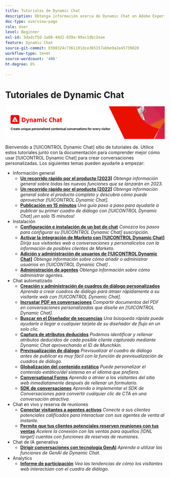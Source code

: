 ```yaml
---
title: Tutoriales de Dynamic Chat
description: Obtenga información acerca de Dynamic Chat en Adobe Experience League. Utilice estos tutoriales junto con la documentación para comprender mejor cómo utilizar Dynamic Chat con el fin de crear conversaciones personalizadas.
doc-type: overview-page
role: User
level: Beginner
exl-id: 3dadcf5d-1a06-44d2-839a-99ac1dbc2eae
feature: Dynamic Chat
source-git-commit: b598324c7361191dce365157abbe9a2e45739820
workflow-type: tm+mt
source-wordcount: '406'
ht-degree: 8%

---
```


# Tutoriales de Dynamic Chat

![](assets/dynamic-chat-header.png)

Bienvenido a [!UICONTROL Dynamic Chat]  sitio de tutoriales de. Utilice estos tutoriales junto con la documentación para comprender mejor cómo usar [!UICONTROL Dynamic Chat]  para crear conversaciones personalizadas. Los siguientes temas pueden ayudarle a empezar:

* Información general
   * **[Un recorrido rápido por el producto [2023]](product-tour.md)**
     *Obtenga información general sobre todas las nuevas funciones que se lanzarán en 2023.*
   * **[Un recorrido rápido por el producto [2022]](product-tour.md)**
     *Obtenga información general sobre el producto completo y descubra cómo puede aprovechar [!UICONTROL Dynamic Chat].*
   * **[Publicación en 15 minutos](go-live-in-15-minutes.md)**
     *Una guía paso a paso para ayudarle a publicar su primer cuadro de diálogo con [!UICONTROL Dynamic Chat]  ¡en solo 15 minutos!*
* Instalación
   * **[Configuración e instalación de un bot de chat](setup.md)**
     *Conozca los pasos para configurar su [!UICONTROL Dynamic Chat]  suscripción.*
   * **[Activar la integración de Marketo con [!UICONTROL Dynamic Chat]](marketo-integration.md)**
     *Dirija sus visitantes web a conversaciones y personalícelos con la información de posibles clientes de Marketo.*
   * **[Adición y administración de usuarios de [!UICONTROL Dynamic Chat]](user-management.md)**
     *Obtenga información sobre cómo añadir o administrar usuarios en [!UICONTROL Dynamic Chat] .*
   * **[Administración de agentes](agent-management.md)**
     *Obtenga información sobre cómo administrar agentes.*
* Chat automatizado
   * **[Creación y administración de cuadros de diálogo personalizados](dialogue-management.md)**
     *Aprenda a crear cuadros de diálogo para atraer rápidamente a su visitante web con [!UICONTROL Dynamic Chat].*
   * **[Incrustar PDF en conversaciones](document-cloud-integration.md)**
     *Compartir documentos del PDF en conversaciones personalizadas que diseñe en [!UICONTROL Dynamic Chat].*
   * **[Buscar en el Diseñador de secuencias](search-in-stream-designer.md)**
     *Una búsqueda rápida puede ayudarle a llegar a cualquier tarjeta de su diseñador de flujo en un solo clic.*
   * **[Captura de atributos deducidos](capture-inferred-attributes.md)**
     *Podemos identificar y rellenar atributos deducidos de cada posible cliente capturado mediante Dynamic Chat aprovechando el ID de Munchkin.*
   * **[Previsualización de diálogo](dialogue-preview.md)**
     *Previsualizar el cuadro de diálogo antes de publicar es muy fácil con la función de previsualización de cuadros de diálogo.*
   * **[Globalización del contenido estático](globalization-of-static-content.md)**
     *Puede personalizar el contenido estático/del sistema en el idioma que prefiera.*
   * **[Conversational Forms](conversational-forms.md)**
     *Aprenda a atraer a los visitantes del sitio web inmediatamente después de rellenar un formulario.*
   * **[SDK de conversaciones](conversations-sdk.md)**
     *Aprenda a implementar el SDK de Conversaciones para convertir cualquier clic de CTA en una conversación atractiva.*
* Chat en vivo y reserva de reuniones
   * **[Conectar visitantes a agentes activos](connect-visitors-to-live-agents.md)**
     *Conecte a sus clientes potenciales calificados para interactuar con sus agentes de venta al instante.*
   * **[Permite que tus clientes potenciales reserven reuniones con tus ventas](meeting-booking.md)**
     *Acelere la conexión con las ventas para aquellos [!DNL target] cuentas con funciones de reservas de reuniones.*
* Chat de IA generativa
   * **[Dirigir conversaciones con tecnología GenAI](gen-ai-features.md)**
     *Aprenda a utilizar las funciones de GenAI de Dynamic Chat.*
* Analytics
   * **[Informe de participación](engagement-report.md)**
     *Vea las tendencias de cómo los visitantes web interactúan con el cuadro de diálogo.*

